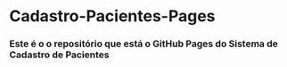# Cadastro-Pacientes-Pages
### Este é o o repositório que está o GitHub Pages do Sistema de Cadastro de Pacientes
